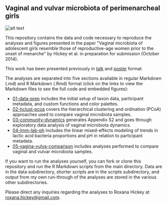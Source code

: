 ## Vaginal and vulvar microbiota of perimenarcheal girls

![alt text](https://roxanahickey.files.wordpress.com/2014/10/silhouettes-lifetime-yellow2.png)

This repository contains the data and code necessary to reproduce the analyses and figures presented in the paper "Vaginal microbiota of adolescent girls resemble those of reproductive-age women prior to the onset of menarche" by Hickey et al. in preparation for submission (October 2014).

This work has been presented previously in [talk](http://www.slideshare.net/roxana_hickey/hickeyuometa2014talk) and [poster](http://www.slideshare.net/roxana_hickey/hickey-isme15-poster) format.

The analyses are separated into five sections available in regular Markdown (.md) and R Markdown (.Rmd) format (click on the links to view the Markdown files to see the full code and embedded figures):
* [01-data-prep](https://github.com/roxanahickey/adolescent/blob/master/01-data-prep.md) includes the initial setup of taxon data, participant metadata, and custom functions and color palettes.
* [02-hclust-pcoa](https://github.com/roxanahickey/adolescent/blob/master/02-hclust-pcoa.md) covers the hierarchical clustering and ordination (PCoA) approaches used to compare vaginal microbiota samples.
* [03-community-dynamics](https://github.com/roxanahickey/adolescent/blob/master/03-community-dynamics.md) generates Appendix S2 and goes through exploratory data analysis of vaginal microbiota dynamics.
* [04-lmm-lab-ph](https://github.com/roxanahickey/adolescent/blob/master/04-lmm-lab-ph.md) includes the linear mixed-effects modeling of trends in lactic acid bacteria proportions and pH in relation to participant metadata.
* [05-vagina-vulva-comparison](https://github.com/roxanahickey/adolescent/blob/master/05-vagina-vulva-comparison.md) includes analyses performed to compare vaginal and vulvar microbiota samples.

If you want to run the analyses yourself, you can fork or clone this repository and run the R Markdown scripts from the main directory. Data are in the data subdirectory, shorter scripts are in the scripts subdirectory, and output from my own run-through of the analyses are stored in the various other subdirectories.

Please direct any inquiries regarding the analyses to Roxana Hickey at <roxana.hickey@gmail.com>.
